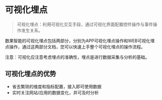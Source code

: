 # 可视化埋点

>可视化埋点：利用可视化交互手段，通过可视化界面配置控件操作与事件操作发生关系。

数果智能的可视化埋点包括两部分，分别为APP可视化埋点操作和WEB可视化埋点操作，通过这两部分文档，您可以快速上手整个可视化埋点的操作流程。

注意：可视化应注意考虑埋点的准确性，埋点是进行数据采集与分析的基础。

## 可视化埋点的优势
* 省去繁琐的维度和指标配置，接入即可使用数据
* 实时关注网站/应用的数据变化，并可及时分析